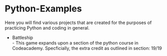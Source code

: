 # Python-Examples
Here you will find various projects that are created for the purposes of practicing Python and coding in general.
<ul>
  <li>Battleship</li> - This game expands upon a section of the python course in Codeacademy. Specficially, the extra credit as outlined in section: 19/19
</ul>
